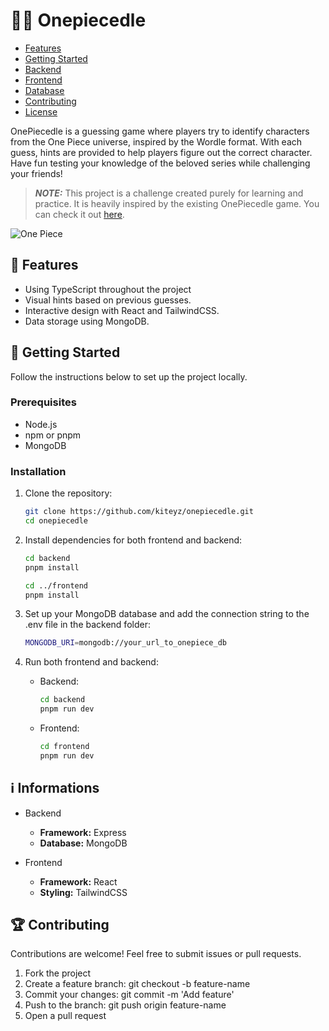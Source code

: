 # 🏴‍☠️ Onepiecedle
- [Features](#features)
- [Getting Started](#getting-started)
- [Backend](#backend)
- [Frontend](#frontend)
- [Database](#database)
- [Contributing](#contributing)
- [License](#license)

OnePiecedle is a guessing game where players try to identify characters from the One Piece universe, inspired by the Wordle format. With each guess, hints are provided to help players figure out the correct character. Have fun testing your knowledge of the beloved series while challenging your friends!

> **_NOTE:_**  This project is a challenge created purely for learning and practice. It is heavily inspired by the existing OnePiecedle game. You can check it out [here](https://onepiecedle.net/).

![One Piece](https://i.imgur.com/dyGCPVb.gif)

## 🚀 Features
- Using TypeScript throughout the project
- Visual hints based on previous guesses.
- Interactive design with React and TailwindCSS.
- Data storage using MongoDB.

## 💫 Getting Started

Follow the instructions below to set up the project locally.

### Prerequisites

- Node.js
- npm or pnpm
- MongoDB

### Installation

1. Clone the repository:

    ```bash
    git clone https://github.com/kiteyz/onepiecedle.git
    cd onepiecedle
    ```

2. Install dependencies for both frontend and backend:

    ```bash
    cd backend
    pnpm install

    cd ../frontend
    pnpm install
    ```

3. Set up your MongoDB database and add the connection string to the .env file in the backend folder:

    ```bash
    MONGODB_URI=mongodb://your_url_to_onepiece_db
    ```

4. Run both frontend and backend:

    - Backend:
        ```bash
        cd backend
        pnpm run dev
        ```

    - Frontend:
        ```bash
        cd frontend
        pnpm run dev
        ```

## ℹ️ Informations

- Backend
    - **Framework:** Express
    - **Database:** MongoDB

- Frontend
    - **Framework:** React
    - **Styling:** TailwindCSS

## 🏆 Contributing

Contributions are welcome! Feel free to submit issues or pull requests.

1. Fork the project
2. Create a feature branch: git checkout -b feature-name
3. Commit your changes: git commit -m 'Add feature'
4. Push to the branch: git push origin feature-name
5. Open a pull request
